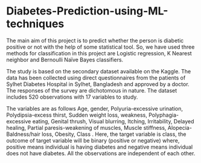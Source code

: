 # Diabetes-Prediction-using-ML-techniques
 The main aim of this project is to predict whether the person is diabetic positive or not with the help of some statistical tool. So, we have used three  methods for classification in this project are Logistic regression, K Nearest neighbor and Bernoulli Naïve Bayes classifiers.

The study is based on the secondary dataset available on the Kaggle. The data has been collected using direct questionnaires from the patients of Sylhet Diabetes 
Hospital in Sylhet, Bangladesh and approved by a doctor. The responses of the survey are dichotomous in nature. The dataset includes 520 observations with 17 variables to study. 

The variables are as follows Age, gender, Polyuria-excessive urination, Polydipsia-excess thirst, Sudden weight loss, weakness, Polyphagia-excessive eating, Genital thrush, Visual blurring, Itching, Irritability, Delayed healing, Partial paresis-weakening of muscles, Muscle stiffness, Alopecia-Baldness/hair loss, Obesity, Class .
Here, the target variable is class, the outcome of target variable will be binary (positive or negative) where, positive means individual is having diabetes and negative means individual does not have diabetes. All the observations are independent of each other.
